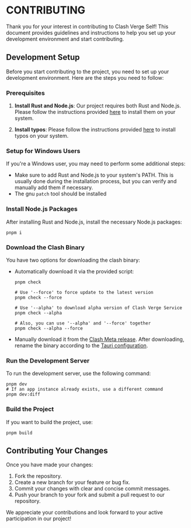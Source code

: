 # CONTRIBUTING

Thank you for your interest in contributing to Clash Verge Self! This document provides guidelines and instructions to help you set up your development environment and start contributing.

## Development Setup

Before you start contributing to the project, you need to set up your development environment. Here are the steps you need to follow:

### Prerequisites

1. **Install Rust and Node.js**: Our project requires both Rust and Node.js. Please follow the instructions provided [here](https://tauri.app/v1/guides/getting-started/prerequisites) to install them on your system.

2. **Install typos**: Please follow the instructions provided [here](https://github.com/crate-ci/typos?tab=readme-ov-file#install) to install typos on your system.

### Setup for Windows Users

If you're a Windows user, you may need to perform some additional steps:

- Make sure to add Rust and Node.js to your system's PATH. This is usually done during the installation process, but you can verify and manually add them if necessary.
- The gnu `patch` tool should be installed

### Install Node.js Packages

After installing Rust and Node.js, install the necessary Node.js packages:

```shell
pnpm i
```

### Download the Clash Binary

You have two options for downloading the clash binary:

- Automatically download it via the provided script:

  ```shell
  pnpm check

  # Use '--force' to force update to the latest version
  pnpm check --force

  # Use '--alpha' to download alpha version of Clash Verge Service
  pnpm check --alpha

  # Also, you can use '--alpha' and '--force' together
  pnpm check --alpha --force
  ```

- Manually download it from the [Clash Meta release](https://github.com/MetaCubeX/Clash.Meta/releases). After downloading, rename the binary according to the [Tauri configuration](https://tauri.app/v1/api/config#bundleconfig.externalbin).

### Run the Development Server

To run the development server, use the following command:

```shell
pnpm dev
# If an app instance already exists, use a different command
pnpm dev:diff
```

### Build the Project

If you want to build the project, use:

```shell
pnpm build
```

## Contributing Your Changes

Once you have made your changes:

1. Fork the repository.
2. Create a new branch for your feature or bug fix.
3. Commit your changes with clear and concise commit messages.
4. Push your branch to your fork and submit a pull request to our repository.

We appreciate your contributions and look forward to your active participation in our project!
